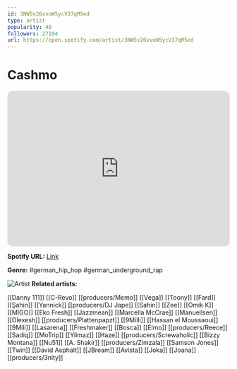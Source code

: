 ```yaml
---
id: 3NW5v26vvoW5ycV37qM5ed
type: artist
popularity: 48
followers: 27194
url: https://open.spotify.com/artist/3NW5v26vvoW5ycV37qM5ed
---
```

# Cashmo

<iframe style="border-radius:12px" src="https://open.spotify.com/embed/artist/3NW5v26vvoW5ycV37qM5ed" width="100%" height="352" frameBorder="0" allowfullscreen="" allow="autoplay; clipboard-write; encrypted-media; fullscreen; picture-in-picture" loading="lazy"></iframe>

**Spotify URL:** [Link](https://open.spotify.com/artist/3NW5v26vvoW5ycV37qM5ed)

**Genre:**  #german_hip_hop #german_underground_rap

![Artist](https://i.scdn.co/image/ab6761610000e5ebc66120a8d7e1d34fb711c49f)
**Related artists:**

[[Danny 111]]
[[C-Revo]]
[[producers/Memo]]
[[Vega]]
[[Toony]]
[[Fard]]
[[Şahin]]
[[Yannick]]
[[producers/DJ Jape]]
[[Sahin]]
[[Zee]]
[[Omik K]]
[[MIGO]]
[[Eko Fresh]]
[[Jazzmean]]
[[Marcella McCrae]]
[[Manuellsen]]
[[Olexesh]]
[[producers/Plattenpapzt]]
[[9Milli]]
[[Hassan el Moussaoui]]
[[9Mili]]
[[Lasarena]]
[[Freshmaker]]
[[Bosca]]
[[Elmo]]
[[producers/Reece]]
[[Sadiq]]
[[MoTrip]]
[[Yilmaz]]
[[Haze]]
[[producers/Screwaholic]]
[[Bizzy Montana]]
[[Nu51]]
[[A. Shakir]]
[[producers/Zimzala]]
[[Samson Jones]]
[[Twin]]
[[David Asphalt]]
[[JBream]]
[[Avista]]
[[Joka]]
[[Joana]]
[[producers/3nity]]
